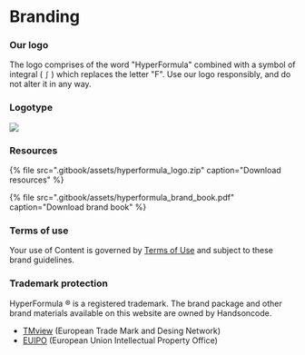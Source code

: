 # Branding

### Our logo

The logo comprises of the word "HyperFormula" combined with a symbol of integral \( `∫` \) which replaces the letter "F". Use our logo responsibly, and do not alter it in any way.

### Logotype

![](.gitbook/assets/hf_logo_black-3x%20%281%29.png)

### Resources

{% file src=".gitbook/assets/hyperformula\_logo.zip" caption="Download resources" %}

{% file src=".gitbook/assets/hyperformula\_brand\_book.pdf" caption="Download brand book" %}

### Terms of use

Your use of Content is governed by [Terms of Use](https://handsontable.com/terms-of-use) and subject to these brand guidelines.

### Trademark protection

HyperFormula ® is a registered trademark. The brand package and other brand materials available on this website are owned by Handsoncode.

* [TMview](https://www.tmdn.org/tmview/#/tmview/detail/EM500000018141121) \(European Trade Mark and Desing Network\)
* [EUIPO](https://www.euipo.europa.eu/eSearch/#details/trademarks/018141121) \(European Union Intellectual Property Office\)

